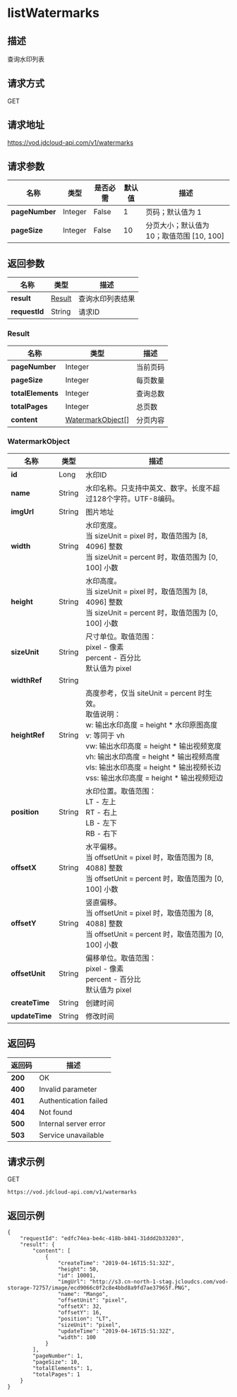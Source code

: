 # listWatermarks


## 描述
查询水印列表

## 请求方式
GET

## 请求地址
https://vod.jdcloud-api.com/v1/watermarks


## 请求参数
|名称|类型|是否必需|默认值|描述|
|---|---|---|---|---|
|**pageNumber**|Integer|False|1|页码；默认值为 1|
|**pageSize**|Integer|False|10|分页大小；默认值为 10；取值范围 [10, 100]|


## 返回参数
|名称|类型|描述|
|---|---|---|
|**result**|[Result](listwatermarks#result)|查询水印列表结果|
|**requestId**|String|请求ID|

### <div id="result">Result</div>
|名称|类型|描述|
|---|---|---|
|**pageNumber**|Integer|当前页码|
|**pageSize**|Integer|每页数量|
|**totalElements**|Integer|查询总数|
|**totalPages**|Integer|总页数|
|**content**|[WatermarkObject[]](listwatermarks#watermarkobject)|分页内容|
### <div id="watermarkobject">WatermarkObject</div>
|名称|类型|描述|
|---|---|---|
|**id**|Long|水印ID|
|**name**|String|水印名称。只支持中英文、数字。长度不超过128个字符。UTF-8编码。<br>|
|**imgUrl**|String|图片地址|
|**width**|String|水印宽度。<br>当 sizeUnit = pixel 时，取值范围为 [8, 4096] 整数<br>当 sizeUnit = percent 时，取值范围为 [0, 100] 小数<br>|
|**height**|String|水印高度。<br>当 sizeUnit = pixel 时，取值范围为 [8, 4096] 整数<br>当 sizeUnit = percent 时，取值范围为 [0, 100] 小数<br>|
|**sizeUnit**|String|尺寸单位。取值范围：<br>  pixel - 像素<br>  percent - 百分比<br>默认值为 pixel<br>|
|**widthRef**|String| |
|**heightRef**|String|高度参考，仅当 siteUnit = percent 时生效。<br>取值说明：<br>  w: 输出水印高度 = height * 水印原图高度<br>  v: 等同于 vh<br>  vw: 输出水印高度 = height * 输出视频宽度<br>  vh: 输出水印高度 = height * 输出视频高度<br>  vls: 输出水印高度 = height * 输出视频长边<br>  vss: 输出水印高度 = height * 输出视频短边<br>|
|**position**|String|水印位置。取值范围：<br>  LT - 左上<br>  RT - 右上<br>  LB - 左下<br>  RB - 右下|
|**offsetX**|String|水平偏移。<br>当 offsetUnit = pixel 时，取值范围为 [8, 4088] 整数<br>当 offsetUnit = percent 时，取值范围为 [0, 100] 小数<br>|
|**offsetY**|String|竖直偏移。<br>当 offsetUnit = pixel 时，取值范围为 [8, 4088] 整数<br>当 offsetUnit = percent 时，取值范围为 [0, 100] 小数<br>|
|**offsetUnit**|String|偏移单位。取值范围：<br>  pixel - 像素<br>  percent - 百分比<br>默认值为 pixel<br>|
|**createTime**|String|创建时间|
|**updateTime**|String|修改时间|

## 返回码
|返回码|描述|
|---|---|
|**200**|OK|
|**400**|Invalid parameter|
|**401**|Authentication failed|
|**404**|Not found|
|**500**|Internal server error|
|**503**|Service unavailable|

## 请求示例
GET
```
https://vod.jdcloud-api.com/v1/watermarks

```

## 返回示例
```
{
    "requestId": "edfc74ea-be4c-418b-b841-31ddd2b33203", 
    "result": {
        "content": [
            {
                "createTime": "2019-04-16T15:51:32Z", 
                "height": 50, 
                "id": 10001, 
                "imgUrl": "http://s3.cn-north-1-stag.jcloudcs.com/vod-storage-72757/image/ecd9066c0f2c8e4bbd8a9fd7ae37965f.PNG", 
                "name": "Mango", 
                "offsetUnit": "pixel", 
                "offsetX": 32, 
                "offsetY": 16, 
                "position": "LT", 
                "sizeUnit": "pixel", 
                "updateTime": "2019-04-16T15:51:32Z", 
                "width": 100
            }
        ], 
        "pageNumber": 1, 
        "pageSize": 10, 
        "totalElements": 1, 
        "totalPages": 1
    }
}
```
